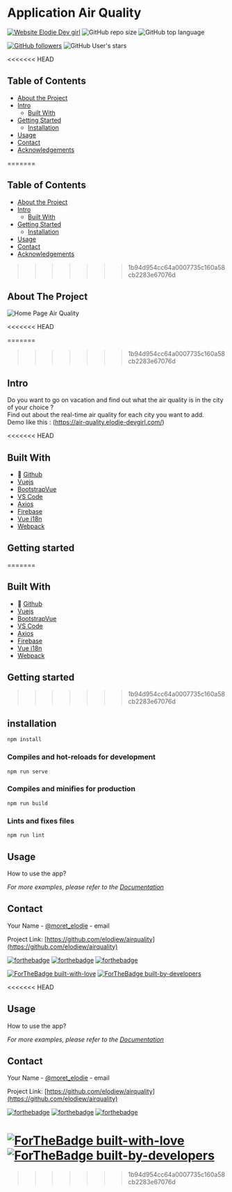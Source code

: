 # Application Air Quality

[![Website Elodie Dev girl](https://img.shields.io/badge/Website-visit-brightgreen)](https://air-quality.elodie-devgirl.com/) ![GitHub repo size](https://img.shields.io/github/repo-size/elodiew/airquality) ![GitHub top language](https://img.shields.io/github/languages/top/elodiew/airquality)<br>

[![GitHub followers](https://img.shields.io/github/followers/elodiew.svg?style=social&label=Follow&maxAge=2592000)](https://github.com/elodiew?tab=followers) ![GitHub User's stars](https://img.shields.io/github/stars/elodiew?style=social) <br>

<!-- TABLE OF CONTENTS -->
<<<<<<< HEAD

## Table of Contents

- [About the Project](#about-the-project)
- [Intro](#intro)
  - [Built With](#built-with)
- [Getting Started](#getting-started)
  - [Installation](#installation)
- [Usage](#usage)
- [Contact](#contact)
- [Acknowledgements](#acknowledgements)

<!-- ABOUT THE PROJECT -->

=======
## Table of Contents

* [About the Project](#about-the-project)
* [Intro](#intro)
  * [Built With](#built-with)
* [Getting Started](#getting-started)
  * [Installation](#installation)
* [Usage](#usage)
* [Contact](#contact)
* [Acknowledgements](#acknowledgements)

<!-- ABOUT THE PROJECT -->
>>>>>>> 1b94d954cc64a0007735c160a58cb2283e67076d
## About The Project

![Home Page Air Quality](https://zupimages.net/up/20/42/df6e.jpg)

<!-- Intro -->
<<<<<<< HEAD

=======
>>>>>>> 1b94d954cc64a0007735c160a58cb2283e67076d
## Intro

Do you want to go on vacation and find out what the air quality is in the city of your choice ? <br>
Find out about the real-time air quality for each city you want to add. <br>
Demo like this : (https://air-quality.elodie-devgirl.com/)

<!-- BUILD WITH -->
<<<<<<< HEAD

## Built With

- 🐙 [Github](https://github.com/)
- [Vuejs](https://vuejs.org/)
- [BootstrapVue](https://bootstrap-vue.org/)
- [VS Code](https://code.visualstudio.com/)
- [Axios](https://www.npmjs.com/package/vue-axios)
- [Firebase](https://firebase.google.com/)
- [Vue i18n](https://www.npmjs.com/package/vue-i18n)
- [Webpack](https://webpack.js.org/)

<!--getting-started-->

## Getting started

<!--installation-->

=======
## Built With

* 🐙 [Github](https://github.com/)
* [Vuejs](https://vuejs.org/)
* [BootstrapVue](https://bootstrap-vue.org/)
* [VS Code](https://code.visualstudio.com/)
* [Axios](https://www.npmjs.com/package/vue-axios)
* [Firebase](https://firebase.google.com/)
* [Vue i18n](https://www.npmjs.com/package/vue-i18n)
* [Webpack](https://webpack.js.org/)


<!--getting-started-->
## Getting started
<!--installation-->
>>>>>>> 1b94d954cc64a0007735c160a58cb2283e67076d
## installation

```
npm install
```

### Compiles and hot-reloads for development

```
npm run serve
```

### Compiles and minifies for production

```
npm run build
```

### Lints and fixes files

```
npm run lint
```
<!-- USAGE  -->
## Usage

How to use the app?

_For more examples, please refer to the [Documentation](https://github.com/elodiew/airquality/wiki)_

<!-- CONTACT -->
## Contact

Your Name - [@moret_elodie](https://twitter.com/moret_elodie) - email

Project Link: [https://github.com/elodiew/airquality](https://github.com/elodiew/airquality)



[![forthebadge](https://forthebadge.com/images/badges/made-with-vue.svg)](https://vuejs.org/) [![forthebadge](https://forthebadge.com/images/badges/uses-html.svg)](https://developer.mozilla.org/fr/docs/Web/HTML) [![forthebadge](https://forthebadge.com/images/badges/uses-css.svg)](https://developer.mozilla.org/fr/docs/Web/CSS)<br>

[![ForTheBadge built-with-love](http://ForTheBadge.com/images/badges/built-with-love.svg)](https://GitHub.com/elodiew/) [![ForTheBadge built-by-developers](http://ForTheBadge.com/images/badges/built-by-developers.svg)](https://GitHub.com/elodiew/)<br>

<<<<<<< HEAD
<!-- USAGE  -->

## Usage

How to use the app?

_For more examples, please refer to the [Documentation](https://github.com/elodiew/airquality/wiki)_

<!-- CONTACT -->

## Contact

Your Name - [@moret_elodie](https://twitter.com/moret_elodie) - email

Project Link: [https://github.com/elodiew/airquality](https://github.com/elodiew/airquality)

[![forthebadge](https://forthebadge.com/images/badges/made-with-vue.svg)](https://vuejs.org/) [![forthebadge](https://forthebadge.com/images/badges/uses-html.svg)](https://developer.mozilla.org/fr/docs/Web/HTML) [![forthebadge](https://forthebadge.com/images/badges/uses-css.svg)](https://developer.mozilla.org/fr/docs/Web/CSS)<br>

[![ForTheBadge built-with-love](http://ForTheBadge.com/images/badges/built-with-love.svg)](https://GitHub.com/elodiew/) [![ForTheBadge built-by-developers](http://ForTheBadge.com/images/badges/built-by-developers.svg)](https://GitHub.com/elodiew/)<br>
=======
>>>>>>> 1b94d954cc64a0007735c160a58cb2283e67076d
